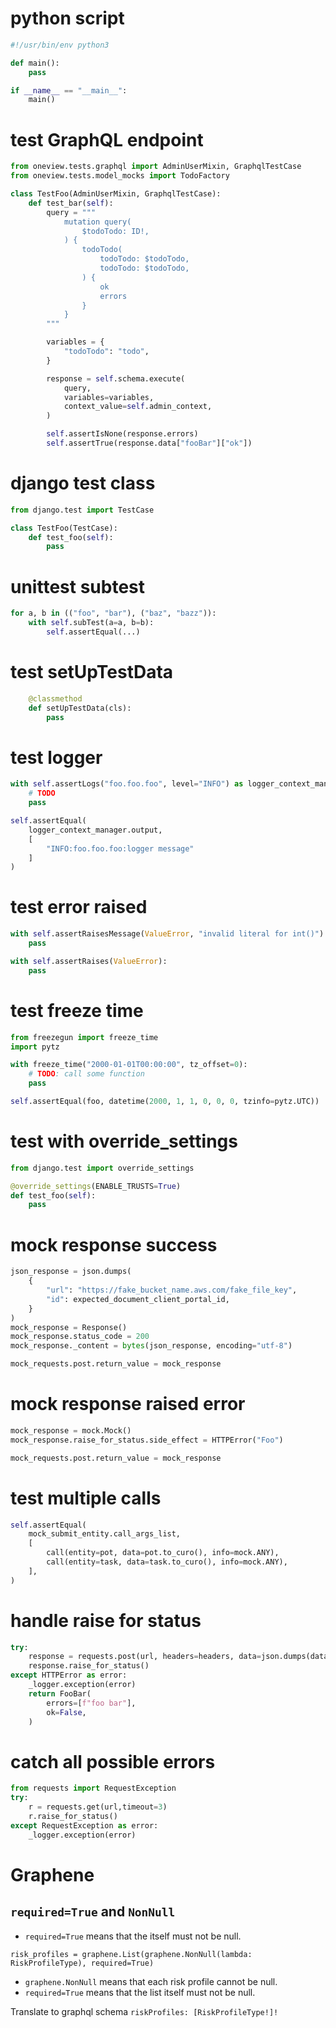 # python script
```python
#!/usr/bin/env python3

def main():
    pass

if __name__ == "__main__":
    main()
```

# test GraphQL endpoint
```python
from oneview.tests.graphql import AdminUserMixin, GraphqlTestCase
from oneview.tests.model_mocks import TodoFactory

class TestFoo(AdminUserMixin, GraphqlTestCase):
    def test_bar(self):
        query = """
            mutation query(
                $todoTodo: ID!,
            ) {
                todoTodo(
                    todoTodo: $todoTodo,
                    todoTodo: $todoTodo,
                ) {
                    ok
                    errors
                }
            }
        """

        variables = {
            "todoTodo": "todo",
        }

        response = self.schema.execute(
            query,
            variables=variables,
            context_value=self.admin_context,
        )

        self.assertIsNone(response.errors)
        self.assertTrue(response.data["fooBar"]["ok"])
```

# django test class
```python
from django.test import TestCase

class TestFoo(TestCase):
    def test_foo(self):
        pass
```

# unittest subtest
```python
for a, b in (("foo", "bar"), ("baz", "bazz")):
    with self.subTest(a=a, b=b):
        self.assertEqual(...)
```

# test setUpTestData
```python
    @classmethod
    def setUpTestData(cls):
        pass
```

# test logger
```python
with self.assertLogs("foo.foo.foo", level="INFO") as logger_context_manager:
    # TODO
    pass

self.assertEqual(
    logger_context_manager.output,
    [
        "INFO:foo.foo.foo:logger message"
    ]
)
```

# test error raised
```python
with self.assertRaisesMessage(ValueError, "invalid literal for int()"):
    pass
```
```python
with self.assertRaises(ValueError):
    pass
```

# test freeze time

```python
from freezegun import freeze_time
import pytz

with freeze_time("2000-01-01T00:00:00", tz_offset=0):
    # TODO: call some function
    pass

self.assertEqual(foo, datetime(2000, 1, 1, 0, 0, 0, tzinfo=pytz.UTC))
```

# test with override_settings

```python
from django.test import override_settings

@override_settings(ENABLE_TRUSTS=True)
def test_foo(self):
    pass
```

# mock response success 
```python
json_response = json.dumps(
    {
        "url": "https://fake_bucket_name.aws.com/fake_file_key",
        "id": expected_document_client_portal_id,
    }
)
mock_response = Response()
mock_response.status_code = 200
mock_response._content = bytes(json_response, encoding="utf-8")

mock_requests.post.return_value = mock_response
```

# mock response raised error
```python
mock_response = mock.Mock()
mock_response.raise_for_status.side_effect = HTTPError("Foo")

mock_requests.post.return_value = mock_response
```

# test multiple calls
```python
self.assertEqual(
    mock_submit_entity.call_args_list,
    [
        call(entity=pot, data=pot.to_curo(), info=mock.ANY),
        call(entity=task, data=task.to_curo(), info=mock.ANY),
    ],
)
```

# handle raise for status
```python
try:
    response = requests.post(url, headers=headers, data=json.dumps(data))
    response.raise_for_status()
except HTTPError as error:
    _logger.exception(error)
    return FooBar(
        errors=[f"foo bar"],
        ok=False,
    )
```

# catch all possible errors
```python
from requests import RequestException
try:
    r = requests.get(url,timeout=3)
    r.raise_for_status()
except RequestException as error:
    _logger.exception(error)
```

# Graphene

## `required=True` and `NonNull`

- `required=True` means that the itself must not be null.

`risk_profiles = graphene.List(graphene.NonNull(lambda: RiskProfileType),
required=True)`

- `graphene.NonNull` means that each risk profile cannot be null.
- `required=True` means that the list itself must not be null.

Translate to graphql schema `riskProfiles: [RiskProfileType!]!`

